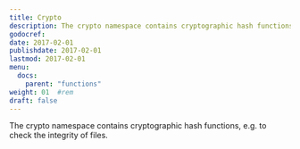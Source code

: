 ```yaml
---
title: Crypto
description: The crypto namespace contains cryptographic hash functions, e.g. to check the integrity of files.
godocref:
date: 2017-02-01
publishdate: 2017-02-01
lastmod: 2017-02-01
menu:
  docs:
    parent: "functions"
weight: 01	#rem
draft: false
---
```


The crypto namespace contains cryptographic hash functions, e.g. to check the integrity of files.